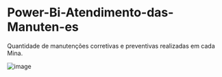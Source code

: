 # Power-Bi-Atendimento-das-Manuten-es
Quantidade de manutenções corretivas e preventivas realizadas em cada Mina.

![image](https://github.com/user-attachments/assets/f4cfc78d-d479-4c1a-868f-fbb1ee0aeb01)
